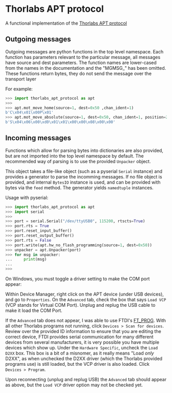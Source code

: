 # Thorlabs APT protocol

A functional implementation of the [Thorlabs APT protocol](https://www.thorlabs.com/Software/Motion%20Control/APT_Communications_Protocol.pdf)

## Outgoing messages

Outgoing messages are python functions in the top level namespace.
Each function has parameters relevant to the particular message, all messages have source and dest parameters.
The function names are lower-cased from the names in the documentation and the "MGMSG_" has been omitted.
These functions return bytes, they do not send the message over the transport layer

For example:

```python
>>> import thorlabs_apt_protocol as apt
>>> 
>>> apt.mot_move_home(source=1, dest=0x50 ,chan_ident=1)
b'C\x04\x01\x00P\x01'
>>> apt.mot_move_absolute(source=1, dest=0x50, chan_ident=1, position=2048)
b'S\x04\x06\x00\xd0\x01\x01\x00\x00\x08\x00\x00'
```

## Incoming messages

Functions which allow for parsing bytes into dictionaries are also provided, but are not imported into the top level namespace by default.
The recommended way of parsing is to use the provided `Unpacker` object.

This object takes a file-like object (such as a pyserial `Serial` instance) and provides a generator to parse the incomming messages.
If no file object is provided, and internal `BytesIO` instance is used, and can be provided with bytes via the `feed` method.
The generator yields `namedtuple` instances.

Usage with pyserial:

```python
>>> import thorlabs_apt_protocol as apt
>>> import serial
>>> 
>>> port = serial.Serial("/dev/ttyUSB0", 115200, rtscts=True)
>>> port.rts = True
>>> port.reset_input_buffer()
>>> port.reset_output_buffer()
>>> port.rts = False
>>> port.write(apt.hw_no_flash_programming(source=1, dest=0x50))
>>> unpacker = apt.Unpacker(port)
>>> for msg in unpacker:
...     print(msg)
... 
>>> 
```

On Windows, you must toggle a driver setting to make the COM port appear:

Within Device Manager, right click on the APT device (under USB devices), and go to `Properties`.
On the `Advanced` tab, check the box that says `Load VCP` (VCP stands for Virtual COM Port).
Unplug and replug the USB cable to make it load the COM Port.

If the `Advanced` tab does not appear, I was able to use FTDI's [FT_PROG](https://www.ftdichip.com/Support/Utilities.htm#FT_PROG).
With all other Thorlabs programs not running, click `Devices > Scan for devices`.
Review over the provided ID information to ensure that you are editing the correct device, FTDI provides serial communication for many different devices from several manufacturers, it is very possible you have multiple devices which show up.
Under the `Hardware Specific`, uncheck the `Load D2XX` box. 
This box is a bit of a misnomer, as it really means "Load _only_ D2XX", as when unchecked the D2XX driver (which the Thorlabs provided programs use) is still loaded, but the VCP driver is also loaded.
Click `Devices > Program`.

Upon reconnecting (unplug and replug USB) the `Advanced` tab should appear as above, but the `Load VCP` driver option may not be checked yet.